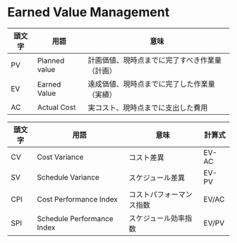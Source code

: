 # Earned Value Management

|頭文字|用語|意味|
|--|--|--|
|PV|Planned value|計画価値、現時点までに完了すべき作業量（計画）|
|EV|Earned Value|達成価値、現時点までに完了した作業量（実績）|
|AC|Actual Cost|実コスト、現時点までに支出した費用|

|頭文字|用語|意味|計算式|
|--|--|--|--|
|CV|Cost Variance|コスト差異|EV-AC|
|SV|Schedule Variance|スケジュール差異|EV-PV|
|CPI|Cost Performance Index|コストパフォーマンス指数|EV/AC|
|SPI|Schedule Performance Index|スケジュール効率指数|EV/PV|
